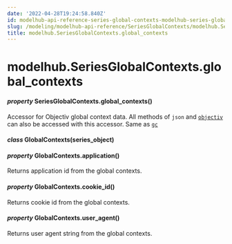 ```yaml
---
date: '2022-04-28T19:24:58.840Z'
id: modelhub-api-reference-series-global-contexts-modelhub-series-global-contexts-global-contexts
slug: /modeling/modelhub-api-reference/SeriesGlobalContexts/modelhub.SeriesGlobalContexts.global-contexts/
title: modelhub.SeriesGlobalContexts.global_contexts
---
```


# modelhub.SeriesGlobalContexts.global_contexts


#### _property_ SeriesGlobalContexts.global_contexts()
Accessor for Objectiv global context data. All methods of `json` and [`objectiv`](/docs/modeling/modelhub-api-reference/SeriesGlobalContexts/modelhub.SeriesGlobalContexts.objectiv/#modelhub.SeriesGlobalContexts.objectiv) can
also be accessed with this accessor. Same as [`gc`](/docs/modeling/modelhub-api-reference/SeriesGlobalContexts/modelhub.SeriesGlobalContexts.gc/#modelhub.SeriesGlobalContexts.gc)


#### _class_ GlobalContexts(series_object)
<!-- !! processed by numpydoc !! -->

#### _property_ GlobalContexts.application()
Returns application id from the global contexts.

<!-- !! processed by numpydoc !! -->

#### _property_ GlobalContexts.cookie_id()
Returns cookie id from the global contexts.

<!-- !! processed by numpydoc !! -->

#### _property_ GlobalContexts.user_agent()
Returns user agent string from the global contexts.

<!-- !! processed by numpydoc !! -->
<!-- !! processed by numpydoc !! -->
